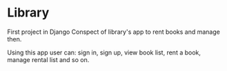 # Library

First  project in Django
Conspect of library's app to rent books and manage then.

Using this app user can: sign in, sign up, view book list, rent a book, manage rental list and so on.


